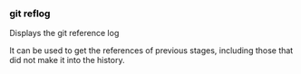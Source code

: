 ### <strong style="color:black">git reflog</strong>

<!-- pages-include -->

Displays the git reference log

It can be used to get the references of previous stages, including those that did not make it into the history.
